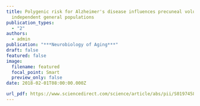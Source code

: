 ```yaml
---
title: Polygenic risk for Alzheimer's disease influences precuneal volume in two
  independent general populations
publication_types:
  - "2"
authors:
  - admin
publication: "***Neurobiology of Aging***"
draft: false
featured: false
image:
  filename: featured
  focal_point: Smart
  preview_only: false
date: 2018-02-01T08:00:00.000Z

url_pdf: https://www.sciencedirect.com/science/article/abs/pii/S0197458017304190
---
```

